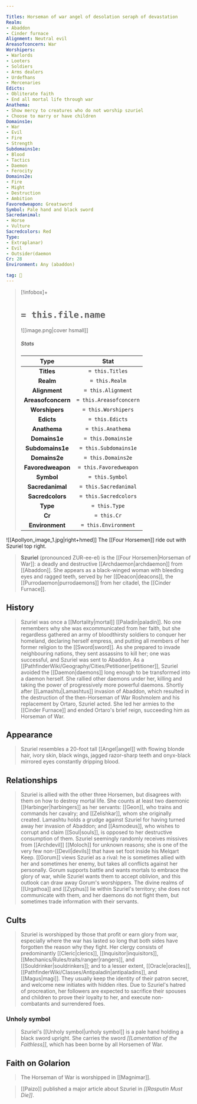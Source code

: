 ```yaml
---

Titles: Horseman of war angel of desolation seraph of devastation
Realm:
- Abaddon
- Cinder furnace
Alignment: Neutral evil
Areasofconcern: War
Worshipers:
- Warlords
- Looters
- Soldiers
- Arms dealers
- Urdefhans
- Mercenaries
Edicts:
- Obliterate faith
- End all mortal life through war
Anathema:
- Show mercy to creatures who do not worship szuriel
- Choose to marry or have children
Domains1e:
- War
- Evil
- Fire
- Strength
Subdomains1e:
- Blood
- Tactics
- Daemon
- Ferocity
Domains2e:
- Fire
- Might
- Destruction
- Ambition
Favoredweapon: Greatsword
Symbol: Pale hand and black sword
Sacredanimal:
- Horse
- Vulture
Sacredcolors: Red
Type:
- Extraplanar)
- Evil
- Outsider(daemon
Cr: 28
Environment: Any (abaddon)

tag: 🙏
---
```


> [!infobox]+
> #  `= this.file.name`
> ![[image.png|cover hsmall]]
> ##### Stats
> Type | Stat |
> :---:|:---:|
> **Titles** | `= this.Titles` |
> **Realm** | `= this.Realm` |
> **Alignment** | `= this.Alignment` |
> **Areasofconcern** | `= this.Areasofconcern` |
> **Worshipers** | `= this.Worshipers` |
> **Edicts** | `= this.Edicts` |
> **Anathema** | `= this.Anathema` |
> **Domains1e** | `= this.Domains1e` |
> **Subdomains1e** | `= this.Subdomains1e` |
> **Domains2e** | `= this.Domains2e` |
> **Favoredweapon** | `= this.Favoredweapon` |
> **Symbol** | `= this.Symbol` |
> **Sacredanimal** | `= this.Sacredanimal` |
> **Sacredcolors** | `= this.Sacredcolors` |
> **Type** | `= this.Type` |
> **Cr** | `= this.Cr` |
> **Environment** | `= this.Environment` |



![[Apollyon_image_1.jpg|right+hmed]] 
 The [[Four Horsemen]] ride out with Szuriel top right.

> **Szuriel** (pronounced ZUR-ee-el) is the [[Four Horsemen|Horseman of War]]: a deadly and destructive [[Archdaemon|archdaemon]] from [[Abaddon]]. She appears as a black-winged woman with bleeding eyes and ragged teeth, served by her [[Deacon|deacons]], the [[Purrodaemon|purrodaemons]] from her citadel, the [[Cinder Furnace]].



## History

> Szuriel was once a [[Mortality|mortal]] [[Paladin|paladin]]. No one remembers why she was excommunicated from her faith, but she regardless gathered an army of bloodthirsty soldiers to conquer her homeland, declaring herself empress, and putting all members of her former religion to the [[Sword|sword]]. As she prepared to invade neighbouring nations, they sent assassins to kill her; one was successful, and Szuriel was sent to Abaddon.
> As a [[PathfinderWiki/Geography/Cities/Petitioner|petitioner]], Szuriel avoided the [[Daemon|daemons]] long enough to be transformed into a daemon herself. She rallied other daemons under her, killing and taking the power of progressively more powerful daemons. Shortly after [[Lamashtu|Lamashtus]] invasion of Abaddon, which resulted in the destruction of the then-Horseman of War Roshmolem and his replacement by Ortaro, Szuriel acted. She led her armies to the [[Cinder Furnace]] and ended Ortaro's brief reign, succeeding him as Horseman of War.


## Appearance

> Szuriel resembles a 20-foot tall [[Angel|angel]] with flowing blonde hair, ivory skin, black wings, jagged razor-sharp teeth and onyx-black mirrored eyes constantly dripping blood.


## Relationships

> Szuriel is allied with the other three Horsemen, but disagrees with them on how to destroy mortal life. She counts at least two daemonic [[Harbinger|harbingers]] as her servants: [[Geon]], who trains and commands her cavalry; and [[Zelishkar]], whom she originally created. Lamashtu holds a grudge against Szuriel for having turned away her invasion of Abaddon; and [[Asmodeus]], who wishes to corrupt and claim [[Soul|souls]], is opposed to her destructive consumption of them. Szuriel seemingly randomly receives missives from [[Archdevil]] [[Moloch]] for unknown reasons; she is one of the very few non-[[Devil|devils]] that have set foot inside his Melqart Keep.
> [[Gorum]] views Szuriel as a rival: he is sometimes allied with her and sometimes her enemy, but takes all conflicts against her personally. Gorum supports battle and wants mortals to embrace the glory of war, while Szuriel wants them to accept oblivion, and this outlook can draw away Gorum's worshippers. The divine realms of [[Urgathoa]] and [[Zyphus]] lie within Szuriel's territory; she does not communicate with them, and her daemons do not fight them, but sometimes trade information with their servants.


## Cults

> Szuriel is worshipped by those that profit or earn glory from war, especially where the war has lasted so long that both sides have forgotten the reason why they fight. Her clergy consists of predominantly [[Cleric|clerics]], [[Inquisitor|inquisitors]], [[Mechanics/Rules/traits/ranger|rangers]], and [[Souldrinker|souldrinkers]]; and to a lesser extent, [[Oracle|oracles]], [[PathfinderWiki/Classes/Antipaladin|antipaladins]], and [[Magus|magi]]. They usually keep the identity of their patron secret, and welcome new initiates with hidden rites. Due to Szuriel's hatred of procreation, her followers are expected to sacrifice their spouses and children to prove their loyalty to her, and execute non-combatants and surrendered foes.


### Unholy symbol

> Szuriel's [[Unholy symbol|unholy symbol]] is a pale hand holding a black sword upright. She carries the sword *[[Lamentation of the Faithless]]*, which has been borne by all Horsemen of War.


## Faith on Golarion

> The Horseman of War is worshipped in [[Magnimar]].


> [[Paizo]] published a major article about Szuriel in *[[Rasputin Must Die]]*.








